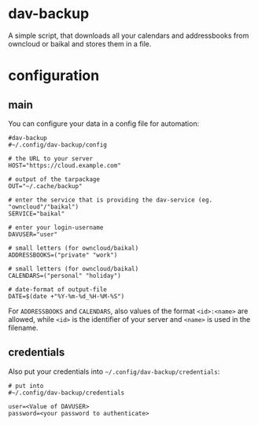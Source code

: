 # dav-backup

A simple script, that downloads all your calendars and addressbooks from owncloud or baikal and stores them in a file.

# configuration

## main

You can configure your data in a config file for automation:

```
#dav-backup
#~/.config/dav-backup/config

# the URL to your server
HOST="https://cloud.example.com"

# output of the tarpackage
OUT="~/.cache/backup"

# enter the service that is providing the dav-service (eg. "owncloud"/"baikal")
SERVICE="baikal"

# enter your login-username
DAVUSER="user"

# small letters (for owncloud/baikal)
ADDRESSBOOKS=("private" "work")

# small letters (for owncloud/baikal)
CALENDARS=("personal" "holiday")

# date-format of output-file
DATE=$(date +"%Y-%m-%d_%H-%M-%S")
```

For `ADDRESSBOOKS` and `CALENDARS`, also values of the format `<id>:<name>` are allowed, while `<id>` is the identifier of your server and `<name>` is used in the filename.

## credentials

Also put your credentials into `~/.config/dav-backup/credentials`:

```
# put into
#~/.config/dav-backup/credentials

user=<Value of DAVUSER>
password=<your password to authenticate>

```
